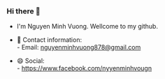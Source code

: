 ### Hi there 👋
- I'm Nguyen Minh Vuong. Wellcome to my github.

- 🌱 Contact information: <br>
      - Email: nguyenminhvuong878@gmail.com
- 😄 Social: <br>
      - https://www.facebook.com/nyyenminhvougn
<!--
**Minhvuong1998/Minhvuong1998** is a ✨ _special_ ✨ repository because its `README.md` (this file) appears on your GitHub profile.

- 👯 I’m looking to collaborate on ...
- 🤔 I’m looking for help with ...
- 💬 Ask me about ...
- 📫 How to reach me: ...
-  Pronouns: ...
- ⚡ Fun fact: ...
-->
